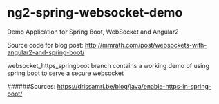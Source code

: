 # ng2-spring-websocket-demo
Demo Application for Spring Boot, WebSocket and Angular2

Source code for blog post: 
http://mmrath.com/post/websockets-with-angular2-and-spring-boot/

websocket_https_springboot branch contains a working demo of using spring boot to serve a secure websocket
 
######Sources: https://drissamri.be/blog/java/enable-https-in-spring-boot/